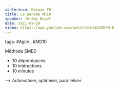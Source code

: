```yaml
---
conference: Devoxx FR
title: La pensée MD10
speaker: Jérémy Buget
date: 2021-09-29
video: https://www.youtube.com/watch?v=bz0zSVNFW-E
---
```

tags: #Agile , #MD10

Méthode SMED
- 10 dépendances
- 10 intéractions
- 10 minutes

--> Automatiser, optimiser, paralléliser



